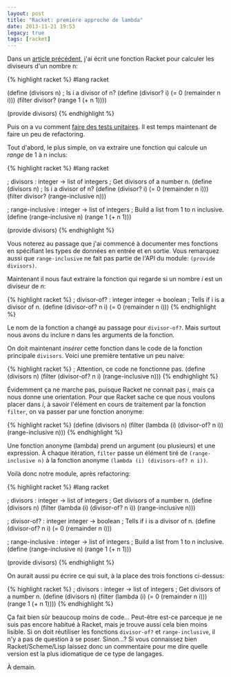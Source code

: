 ```yaml
---
layout: post
title: "Racket: première approche de lambda"
date: 2013-11-21 19:53
legacy: true
tags: [racket]
---
```




Dans un [article précédent](http://lkdjiin.github.io/blog/2013/11/11/racket-pour-les-rubyists-6-une-premiere-fonction/), j'ai écrit une fonction Racket pour calculer
les diviseurs d'un nombre n:

{% highlight racket %}
#lang racket

(define (divisors n)
  ; Is i a divisor of n?
  (define (divisor? i)
    (= 0 (remainder n i)))
  (filter divisor? (range 1 (+ n 1))))

(provide divisors)
{% endhighlight %}

Puis on a vu comment [faire des tests unitaires](http://lkdjiin.github.io/blog/2013/11/17/racket-pour-les-rubyists-8-tests-unitaires-simples/).
Il est temps maintenant de faire un peu de refactoring.

<!-- more -->

Tout d'abord, le plus simple, on va extraire une fonction qui calcule
un *range* de 1 à n inclus:

{% highlight racket %}
#lang racket

; divisors : integer -> list of integers
; Get divisors of a number n.
(define (divisors n)
  ; Is i a divisor of n?
  (define (divisor? i)
    (= 0 (remainder n i)))
  (filter divisor? (range-inclusive n)))

; range-inclusive : integer -> list of integers
; Build a list from 1 to n inclusive.
(define (range-inclusive n)
  (range 1 (+ n 1)))

(provide divisors)
{% endhighlight %}

Vous noterez au passage que j'ai commencé à documenter mes fonctions en
spécifiant les types de données en entrée et en sortie. Vous remarquez aussi
que `range-inclusive` ne fait pas partie de l'API du module:
`(provide divisors)`.

Maintenant il nous faut extraire la fonction qui regarde si un nombre *i* est
un diviseur de *n*:

{% highlight racket %}
; divisor-of? : integer integer -> boolean
; Tells if i is a divisor of n.
(define (divisor-of? n i)
  (= 0 (remainder n i)))
{% endhighlight %}

Le nom de la fonction a changé au passage pour `divisor-of?`. Mais surtout
nous avons du inclure *n* dans les arguments de la fonction.

On doit maintenant *insérer* cette fonction dans le code de la fonction
principale `divisors`. Voici une première tentative un peu naive:

{% highlight racket %}
; Attention, ce code ne fonctionne pas.
(define (divisors n)
  (filter (divisor-of? n i) (range-inclusive n)))
{% endhighlight %}

Évidemment ça ne marche pas, puisque Racket ne connait pas *i*, mais
ça nous donne une orientation. Pour que Racket sache ce que nous voulons
placer dans *i*, à savoir l'élément en cours de traitement par la fonction
`filter`, on va passer par une fonction anonyme:

{% highlight racket %}
(define (divisors n)
  (filter (lambda (i) (divisor-of? n i)) (range-inclusive n)))
{% endhighlight %}

Une fonction anonyme (lambda) prend un argument (ou plusieurs) et une
expression. À chaque itération, `filter` passe un élément tiré de
`(range-inclusive n)` à la fonction anonyme `(lambda (i) (divisors-of? n i))`.

Voilà donc notre module, après refactoring:

{% highlight racket %}
#lang racket

; divisors : integer -> list of integers
; Get divisors of a number n.
(define (divisors n)
  (filter (lambda (i) (divisor-of? n i)) (range-inclusive n)))

; divisor-of? : integer integer -> boolean
; Tells if i is a divisor of n.
(define (divisor-of? n i)
  (= 0 (remainder n i)))

; range-inclusive : integer -> list of integers
; Build a list from 1 to n inclusive.
(define (range-inclusive n)
  (range 1 (+ n 1)))

(provide divisors)
{% endhighlight %}

On aurait aussi pu écrire ce qui suit, à la place des trois fonctions ci-dessus:

{% highlight racket %}
; divisors : integer -> list of integers
; Get divisors of a number n.
(define (divisors n)
  (filter (lambda (i) (= 0 (remainder n i))) (range 1 (+ n 1))))
{% endhighlight %}

Ça fait bien sûr beaucoup moins de code… Peut-être est-ce parceque je ne suis
pas encore habitué à Racket, mais je trouve aussi cela bien moins lisible.
Si on doit réutiliser les fonctions `divisor-of?` et `range-inclusive`, il
n'y a pas de question à se poser. Sinon…? Si vous connaissez bien
Racket/Scheme/Lisp laissez donc un commentaire pour me dire quelle version
est la plus idiomatique de ce type de langages.





À demain.



